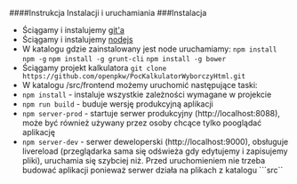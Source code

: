####Instrukcja Instalacji i uruchamiania
###Instalacja
- Ściągamy i instalujemy [git'a](http://git-scm.com/book/en/v2/Getting-Started-Installing-Git)
- Ściągamy i instalujemy [nodejs](https://nodejs.org/download/)
- W katalogu gdzie zainstalowany jest node uruchamiamy:
```npm install npm -g```
```npm install -g grunt-cli```
```npm install -g bower```
- Ściągamy projekt kalkulatora ```git clone https://github.com/openpkw/PocKalkulatorWyborczyHtml.git```
- W katalogu /src/frontend możemy uruchomić następujące taski:
- ```npm install``` - instaluje wszystkie zależności wymagane w projekcie
- ```npm run build``` - buduje wersję produkcyjną aplikacji
- ```npm server-prod``` - startuje serwer produkcyjny (http://localhost:8088), może być również używany przez osoby chcące tylko pooglądać aplikację
- ```npm server-dev``` - serwer deweloperski (http://localhost:9000), obsługuje livereload (przeglądarka sama się odświeża gdy edytujemy i zapisujemy pliki), uruchamia się szybciej niż. Przed uruchomieniem nie trzeba budować aplikacji ponieważ serwer działa na plikach z katalogu ```src``
